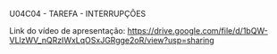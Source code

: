 U04C04 - TAREFA - INTERRUPÇÕES

Link do vídeo de apresentação: https://drive.google.com/file/d/1bQW-VLlzWV_nQRzIWxLqOSxJGRgge2oR/view?usp=sharing
